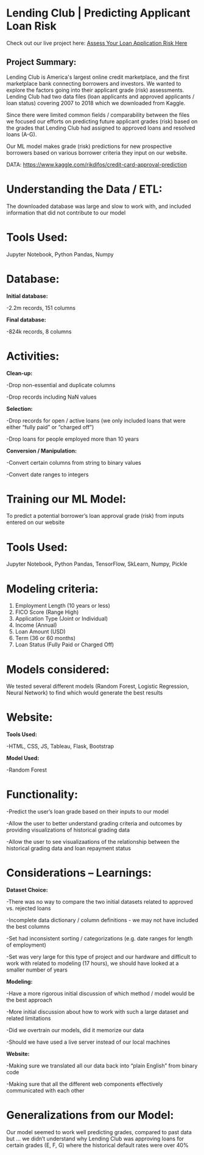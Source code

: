 # Lending Club | Predicting Applicant Loan Risk

Check out our live project here: <a href="https://ml-project-kh.herokuapp.com/">Assess Your Loan Application Risk Here</a>

## Project Summary:
Lending Club is America's largest online credit marketplace, and the first 
marketplace bank connecting borrowers and investors. We wanted to 
explore the factors going into their  applicant grade (risk) assessments.
Lending Club had two data files (loan applicants and approved applicants / 
loan status) covering 2007 to 2018 which we downloaded from Kaggle.  

Since there were limited common fields / comparability between the files 
we focused our efforts on predicting future applicant grades (risk) based on
the grades that Lending Club had assigned to approved loans and resolved
loans (A-G).

Our ML model makes grade (risk) predictions for new prospective 
borrowers based on various borrower criteria they input on our website.

DATA: https://www.kaggle.com/rikdifos/credit-card-approval-prediction

# Understanding the Data / ETL:

The downloaded database was large and slow to work with, and 
included information that did not contribute to our model

# Tools Used: 

Jupyter Notebook, Python Pandas, Numpy

# Database: 

**Initial database:**

-2.2m records, 151 columns

**Final database:** 

-824k records, 8 columns

# Activities:

**Clean-up:**

-Drop non-essential and duplicate columns 

-Drop records including NaN values


**Selection:**

-Drop records for open / active loans (we only included 
loans that were either “fully paid” or “charged off”) 

-Drop loans for people employed more than 10 years


**Conversion / Manipulation:**

-Convert certain columns from string to binary values 

-Convert date ranges to integers


# Training our ML Model:

To predict a potential borrower’s loan approval grade (risk) from 
inputs entered on our website

# Tools Used: 

Jupyter Notebook, Python Pandas, TensorFlow, SkLearn, Numpy, Pickle


# Modeling criteria:  

1. Employment Length (10 years or less)
2. FICO Score (Range High) 
3. Application Type (Joint or Individual)
4. Income (Annual)
5. Loan Amount (USD)
6. Term (36 or 60 months)
7. Loan Status (Fully Paid or Charged Off) 


# Models considered:  

We tested several different models (Random Forest, Logistic Regression, Neural Network) to find which would generate the best results 


# Website:

**Tools Used:** 

-HTML, CSS, JS, Tableau, Flask, Bootstrap

**Model Used:**  

-Random Forest


# Functionality:

-Predict the user’s loan grade based on their inputs to our model

-Allow the user to better understand grading criteria and 
outcomes by providing visualizations of historical grading data 

-Allow the user to see visualizaations of the relationship between the historical 
grading data and loan repayment status 


# Considerations – Learnings:

**Dataset Choice:**

-There was no way to compare the two initial datasets related
to approved vs. rejected loans

-Incomplete data dictionary / column definitions - we may not
have included the best columns  

-Set had inconsistent sorting / categorizations (e.g. date 
ranges for length of employment)

-Set was very large for this type of project and our hardware 
and difficult  to work with related to modeling (17 hours), we 
should have looked at a smaller number of years 


**Modeling:**

-Have a more rigorous initial discussion of which method / 
model would be the best approach

-More initial discussion about how to work with such a large 
dataset and related limitations

-Did we overtrain our models, did it memorize our data

-Should we have used a live server instead of our local 
machines


**Website:**

-Making sure we translated all our data back into “plain 
English” from binary code

-Making sure that all the different web components 
effectively communicated with each other 


# Generalizations from our Model:

Our model seemed to work well predicting grades, compared to past data
but ... we didn’t understand why Lending Club was approving loans for 
certain grades (E, F, G) where the historical default rates were over 40%


